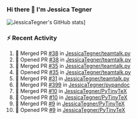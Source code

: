 ### Hi there 👋 I'm Jessica Tegner

![JessicaTegner's GitHub stats](https://github-readme-stats.vercel.app/api?username=jessicategner)]


### :zap: Recent Activity

<!--START_SECTION:activity-->
1. 🎉 Merged PR [#38](https://github.com/JessicaTegner/teamtalk.py/pull/38) in [JessicaTegner/teamtalk.py](https://github.com/JessicaTegner/teamtalk.py)
2. 💪 Opened PR [#38](https://github.com/JessicaTegner/teamtalk.py/pull/38) in [JessicaTegner/teamtalk.py](https://github.com/JessicaTegner/teamtalk.py)
3. 🎉 Merged PR [#35](https://github.com/JessicaTegner/teamtalk.py/pull/35) in [JessicaTegner/teamtalk.py](https://github.com/JessicaTegner/teamtalk.py)
4. 💪 Opened PR [#35](https://github.com/JessicaTegner/teamtalk.py/pull/35) in [JessicaTegner/teamtalk.py](https://github.com/JessicaTegner/teamtalk.py)
5. 🎉 Merged PR [#31](https://github.com/JessicaTegner/teamtalk.py/pull/31) in [JessicaTegner/teamtalk.py](https://github.com/JessicaTegner/teamtalk.py)
6. 🎉 Merged PR [#399](https://github.com/JessicaTegner/pypandoc/pull/399) in [JessicaTegner/pypandoc](https://github.com/JessicaTegner/pypandoc)
7. 🎉 Merged PR [#10](https://github.com/JessicaTegner/PyTinyTeX/pull/10) in [JessicaTegner/PyTinyTeX](https://github.com/JessicaTegner/PyTinyTeX)
8. 💪 Opened PR [#10](https://github.com/JessicaTegner/PyTinyTeX/pull/10) in [JessicaTegner/PyTinyTeX](https://github.com/JessicaTegner/PyTinyTeX)
9. 🎉 Merged PR [#9](https://github.com/JessicaTegner/PyTinyTeX/pull/9) in [JessicaTegner/PyTinyTeX](https://github.com/JessicaTegner/PyTinyTeX)
10. 💪 Opened PR [#9](https://github.com/JessicaTegner/PyTinyTeX/pull/9) in [JessicaTegner/PyTinyTeX](https://github.com/JessicaTegner/PyTinyTeX)
<!--END_SECTION:activity-->
